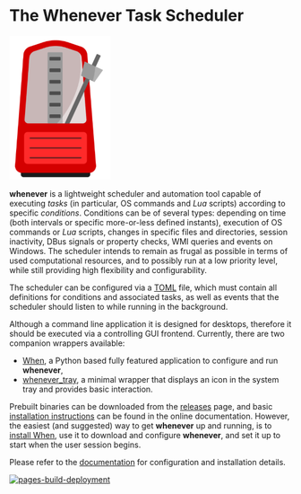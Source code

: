 # The Whenever Task Scheduler

![HeaderImage](docs/graphics/metronome.png)


**whenever** is a lightweight scheduler and automation tool capable of executing _tasks_ (in particular, OS commands and _Lua_ scripts) according to specific _conditions_. Conditions can be of several types: depending on time (both intervals or specific more-or-less defined instants), execution of OS commands or _Lua_ scripts, changes in specific files and directories, session inactivity, DBus signals or property checks, WMI queries and events on Windows. The scheduler intends to remain as frugal as possible in terms of used computational resources, and to possibly run at a low priority level, while still providing high flexibility and configurability.

The scheduler can be configured via a [TOML](https://toml.io/) file, which must contain all definitions for conditions and associated tasks, as well as events that the scheduler should listen to while running in the background.

Although a command line application it is designed for desktops, therefore it should be executed via a controlling GUI frontend. Currently, there are two companion wrappers available:

* [When](https://github.com/almostearthling/when-command), a Python based fully featured application to configure and run **whenever**,
* [whenever_tray](https://github.com/almostearthling/whenever_tray), a minimal wrapper that displays an icon in the system tray and provides basic interaction.

Prebuilt binaries can be downloaded from the [releases](https://github.com/almostearthling/whenever/releases) page, and basic [installation instructions](https://almostearthling.github.io/whenever/90.install.html) can be found in the online documentation. However, the easiest (and suggested) way to get **whenever** up and running, is to [install When](https://almostearthling.github.io/when-command/install.html), use it to download and configure **whenever**, and set it up to start when the user session begins.

Please refer to the [documentation](https://almostearthling.github.io/whenever/index.html) for configuration and installation details.


[![pages-build-deployment](https://github.com/almostearthling/whenever/actions/workflows/pages/pages-build-deployment/badge.svg)](https://github.com/almostearthling/whenever/actions/workflows/pages/pages-build-deployment)
